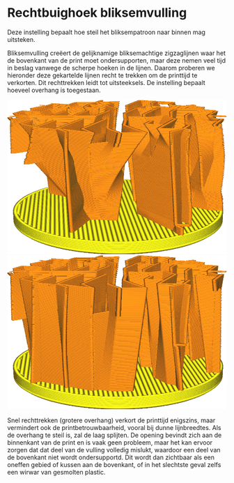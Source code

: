 Rechtbuighoek bliksemvulling
====
Deze instelling bepaalt hoe steil het bliksempatroon naar binnen mag uitsteken.

Bliksemvulling creëert de gelijknamige bliksemachtige zigzaglijnen waar het de bovenkant van de print moet ondersupporten, maar deze nemen veel tijd in beslag vanwege de scherpe hoeken in de lijnen. Daarom proberen we hieronder deze gekartelde lijnen recht te trekken om de printtijd te verkorten. Dit rechttrekken leidt tot uitsteeksels. De instelling bepaalt hoeveel overhang is toegestaan.

<!--screenshot {
"image_path": "lightning_infill_straightening_angle_40.png",
"modellen": [
    {
        "script": "cilinder.scad",
        "transformatie": ["scaleZ(0.5)"]
    }
],
"camerapositie": [36, 44, 19],
"instellingen": {
    "infill_pattern": "bliksem",
    "wall_line_count": 0,
    "top_lagen": 0,
    "lightning_infill_support_angle": 40,
    "lightning_infill_prune_angle": 10,
    "lightning_infill_straightening_angle": 40
},
"kleuren": 32
}-->
<!--screenshot {
"image_path": "lightning_infill_straightening_angle_10.png",
"modellen": [
    {
        "script": "cilinder.scad",
        "transformatie": ["scaleZ(0.5)"]
    }
],
"camerapositie": [36, 44, 19],
"instellingen": {
    "infill_pattern": "bliksem",
    "wall_line_count": 0,
    "top_lagen": 0,
    "lightning_infill_support_angle": 40,
    "lightning_infill_prune_angle": 10,
    "lightning_infill_straightening_angle": 10
},
"kleuren": 32
}-->
![Bij 40° convergeren de opvullijnen snel naar rechte lijnen](../../../articles/images/lightning_infill_straightening_angle_40.png)
![Bij 10° zijn er geen steile overstekken meer in de invulling](../../../articles/images/lightning_infill_straightening_angle_10.png)

Snel rechttrekken (grotere overhang) verkort de printtijd enigszins, maar vermindert ook de printbetrouwbaarheid, vooral bij dunne lijnbreedtes. Als de overhang te steil is, zal de laag splijten. De opening bevindt zich aan de binnenkant van de print en is vaak geen probleem, maar het kan ervoor zorgen dat dat deel van de vulling volledig mislukt, waardoor een deel van de bovenkant niet wordt ondersupportd. Dit wordt dan zichtbaar als een oneffen gebied of kussen aan de bovenkant, of in het slechtste geval zelfs een wirwar van gesmolten plastic.